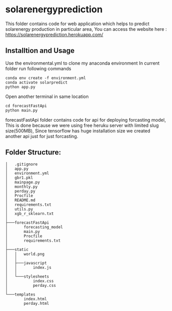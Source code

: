 # solarenergyprediction
This folder contains code for web application which helps to predict solarenergy production in particular area,
You can access the website here : https://solarenergyprediction.herokuapp.com/ 

## Installtion and Usage
Use the environmental.yml to clone my anaconda environment
In current folder run following commands 
```
conda env create -f environment.yml
conda activate solarpredict
python app.py
```
Open another terminal in same location
```
cd forecastFastApi
python main.py
```

forecastFastApi folder contains code for api for deploying forcasting model, This is done because we were using free heruku server with limited slug size(500MB), Since tensorflow has huge installation size we created another api just for just forcasting.

## Folder Structure:
```
│   .gitignore
│   app.py
│   environment.yml
│   gbr1.pkl
│   mainpage.py
│   monthly.py
│   perday.py
│   Procfile
│   README.md
│   requirements.txt
│   utils.py
│   xgb_r_sklearn.txt
│
├───forecastFastApi
│       forecasting_model
│       main.py
│       Procfile
│       requirements.txt
│
├───static
│   │   world.png
│   │
│   ├───javascript
│   │       index.js
│   │
│   └───stylesheets
│           index.css
│           perday.css
│
└───templates
        index.html
        perday.html
```

